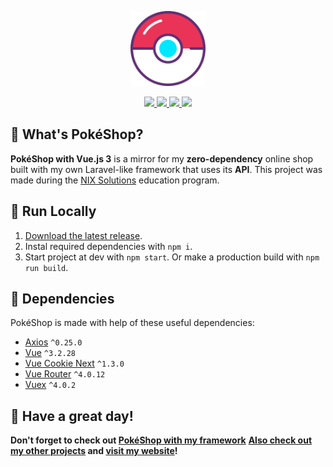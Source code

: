 <p align='center'><img src="../assets/pokeball.png" height="120"></p>
<p align="center">
        <a href="https://vuejs.org/" target="_blank">
            <img src="https://upload.wikimedia.org/wikipedia/commons/9/95/Vue.js_Logo_2.svg" height="50">
        </a>
        <a href="https://vitejs.dev/" target="_blank">
            <img src="https://vitejs.dev/logo.svg" height="50">
        </a>
        <a href="https://eslint.org/" target="_blank">
            <img src="https://d33wubrfki0l68.cloudfront.net/204482ca413433c80cd14fe369e2181dd97a2a40/092e2/assets/img/logo.svg" height="50">
        </a>
        <a href="https://axios-http.com/" target="_blank">
            <img src="https://images.opencollective.com/axios/f4438d6/logo/256.png" height="50">
        </a>
</p>

## :thinking: What's PokéShop?

**PokéShop with Vue.js 3** is a mirror for my **zero-dependency** online shop built with my own Laravel-like framework that uses its **API**. This project was made during the [NIX Solutions](https://www.nixsolutions.com/) education program.

## :toolbox: Run Locally

1. [Download the latest release](https://github.com/PAXANDDOS/pokeshop-vue/releases/download/v1.0/v1.0-pokeshop-vue.zip).
2. Instal required dependencies with `npm i`.
3. Start project at dev with `npm start`. Or make a production build with `npm run build`.

## :jigsaw: Dependencies

PokéShop is made with help of these useful dependencies:

-   [Axios](https://axios-http.com/) `^0.25.0`
-   [Vue](https://vuejs.org/) `^3.2.28`
-   [Vue Cookie Next](https://github.com/anish2690/vue-cookie-next) `^1.3.0`
-   [Vue Router](https://router.vuejs.org/) `^4.0.12`
-   [Vuex](https://vuex.vuejs.org/) `^4.0.2`

## :fox_face: Have a great day!

**Don't forget to check out [PokéShop with my framework](../php-app)**
**[Also check out my other projects](https://github.com/PAXANDDOS?tab=repositories) and [visit my website](https://paxanddos.github.io)!**
